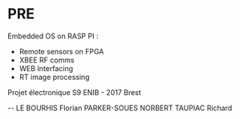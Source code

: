 # PRE
Embedded OS on RASP PI :
 - Remote sensors on FPGA
 - XBEE RF comms
 - WEB Interfacing
 - RT image processing


Projet électronique S9
ENIB - 2017 Brest

--
LE BOURHIS Florian
PARKER-SOUES NORBERT
TAUPIAC Richard
